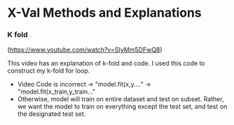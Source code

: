 # X-Val Methods and Explanations

### K fold 
(https://www.youtube.com/watch?v=SIyMm5DFwQ8)

This video has an explanation of k-fold and code. I used this code to construct my k-fold for loop.
 - Video Code is incorrect -> "model.fit(x,y...." -> "model.fit(x_train,y_train..."
 - Otherwise, model will train on entire dataset and test on subset. Rather, we want the model to train on everything except the test set, and test on the designated test set.
